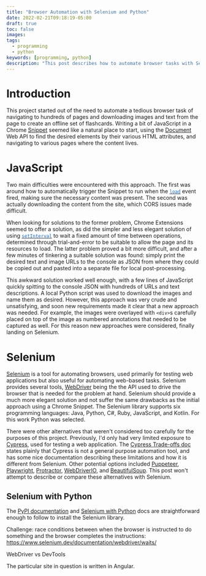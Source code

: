 ```yaml
---
title: "Browser Automation with Selenium and Python"
date: 2022-02-21T09:18:19-05:00
draft: true
toc: false
images:
tags: 
  - programming
  - python
keywords: [programming, python]
description: "This post describes how to automate browser tasks with Selenium and Python."
---
```


# Introduction

This project started out of the need to automate a tedious browser task of navigating to hundreds of pages and downloading images and text from the page to create an offline set of flashcards.
Writing a bit of JavaScript in a Chrome [Snippet](https://developer.chrome.com/docs/devtools/javascript/snippets/) seemed like a natural place to start, using the [Document](https://developer.mozilla.org/en-US/docs/Web/API/Document) Web API to find the desired elements by their various HTML attributes, and navigating to various pages where the content lives.

# JavaScript

Two main difficulties were encountered with this approach.
The first was around how to automatically trigger the Snippet to run when the <a href="https://developer.mozilla.org/en-US/docs/Web/API/Window/load_event" target="_blank"><code style="color:#1269d3;">load</code></a> event fired, making sure the necessary content was present.
The second was actually downloading the content from the site, which CORS issues made difficult.

When looking for solutions to the former problem, Chrome Extensions seemed to offer a solution, as did the simpler and less elegant solution of using <a href="https://developer.mozilla.org/en-US/docs/Web/API/setInterval" target="_blank"><code style="color:#1269d3;">setInterval</code></a> to wait a fixed amount of time between operations, determined through trial-and-error to be suitable to allow the page and its resources to load.
The latter problem proved a bit more difficult, and after a few minutes of tinkering a suitable solution was found: simply print the desired text and image URLs to the console as JSON from where they could be copied out and pasted into a separate file for local post-processing.

This awkward solution worked well enough, with a few lines of JavaScript quickly spitting to the console JSON with hundreds of URLs and text descriptions.
A local Python script was used to download the images and name them as desired.
However, this approach was very crude and unsatisfying, and soon new requirements made it clear that a new approach was needed.
For example, the images were overlayed with `<div>`s carefully placed on top of the image as numbered annotations that needed to be captured as well.
For this reason new approaches were considered, finally landing on Selenium.

# Selenium

[Selenium](https://www.selenium.dev) is a tool for automating browsers, used primarily for testing web applications but also useful for automating web-based tasks.
Selenium provides several tools, [WebDriver](https://www.selenium.dev/documentation/webdriver/) being the the API used to drive the browser that is needed for the problem at hand.
Selenium should provide a much more elegant solution and not suffer the same drawbacks as the initial approach using a Chrome Snippet.
The Selenium library supports six programming languages: Java, Python, C#, Ruby, JavaScript, and Kotlin.
For this work Python was selected.

There were other alternatives that weren't considered too carefully for the purposes of this project.
Previously, I'd only had very limited exposure to [Cypress](https://www.cypress.io), used for testing a web application.
The [Cypress Trade-offs doc](https://docs.cypress.io/guides/references/trade-offs#Automation-restrictions) states plainly that Cypress is not a general purpose automation tool, and has some nice documentation describing these limitations and how it is different from Selenium.
Other potential options included [Puppeteer](https://pptr.dev), [Playwright](https://playwright.dev), [Protractor](https://www.protractortest.org/#/), [WebDriverIO](https://webdriver.io), and [BeautifulSoup](https://www.crummy.com/software/BeautifulSoup/).
This post won't attempt to describe or compare these alternatives with Selenium.

## Selenium with Python

The [PyPI documentation](https://pypi.org/project/selenium/) and [Selenium with Python](https://selenium-python.readthedocs.io) docs are straightforward enough to follow to install the Selenium library.

Challenge: race conditions between when the browser is instructed to do something and the browser completes the instructions: https://www.selenium.dev/documentation/webdriver/waits/

WebDriver vs DevTools

The particular site in question is written in Angular.
